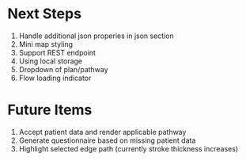 # Next Steps

1. Handle additional json properies in json section
2. Mini map styling
3. Support REST endpoint
4. Using local storage
5. Dropdown of plan/pathway
6. Flow loading indicator

# Future Items

1. Accept patient data and render applicable pathway
2. Generate questionnaire based on missing patient data
3. Highlight selected edge path (currently stroke thickness increases)

